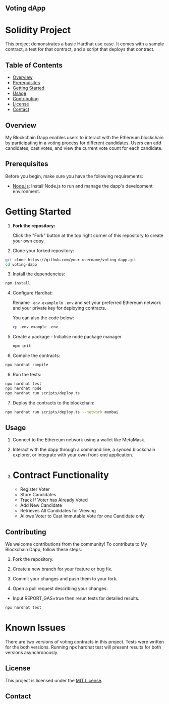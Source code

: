 ## Voting dApp

# Solidity Project
This project demonstrates a basic Hardhat use case. It comes with a sample contract, a test for that contract, and a script that deploys that contract.


## Table of Contents

- [Overview](#overview)
- [Prerequisites](#prerequisites)
- [Getting Started](#getting-started)
- [Usage](#usage)
- [Contributing](#contributing)
- [License](#license)
- [Contact](#contact)

## Overview

My Blockchain Dapp enables users to interact with the Ethereum blockchain by participating in a voting process for different candidates. Users can add candidates, cast votes, and view the current vote count for each candidate.

## Prerequisites

Before you begin, make sure you have the following requirements:

- [Node.js](https://nodejs.org/): Install Node.js to run and manage the dapp's development environment.

# Getting Started

1. **Fork the repository:**

   Click the "Fork" button at the top right corner of this repository to create your own copy.

2. Clone your forked repository:

```sh
git clone https://github.com/your-username/voting-dapp.git
cd voting-dapp
```

3. Install the dependencies:

```sh
npm install
```

4. Configure Hardhat:

   Rename `.env.example` to `.env` and set your preferred Ethereum network and your private key for deploying contracts. 

   You can also the code below:

    ```sh
    cp .env_example .env
    ```
5. Create a package - Initialise node package manager
    ```sh
    npm init
    ```
6. Compile the contracts:
```sh
npx hardhat compile
```

6. Run the tests:

```sh
npx hardhat test
npx hardhat node
npx hardhat run scripts/deploy.ts
```

7. Deploy the contracts to the blockchain:

```sh
npx hardhat run scripts/deploy.ts --network mumbai
```

## Usage

1. Connect to the Ethereum network using a wallet like MetaMask.

2. Interact with the dapp through a command line, a synced blockchain explorer, or integrate with your own front-end application.

3. # Contract Functionality

    -   Register Voter
    -   Store Candidates
    -   Track If Voter has Already Voted
    -   Add New Candidate
    -   Retrieves All Candidates for Viewing
    -   Allows Voter to Cast immutable Vote for one Candidate only

## Contributing

We welcome contributions from the community! To contribute to My Blockchain Dapp, follow these steps:

1. Fork the repository.

2. Create a new branch for your feature or bug fix.

3. Commit your changes and push them to your fork.

4. Open a pull request describing your changes.

- Input REPORT_GAS=true then rerun tests for detailed results.
 ```sh
 npx hardhat test
 ```

# Known Issues
 There are two versions of voting contracts in this project. Tests were written for the both versions. Running npx hardhat test will present results for both versions asynchronously.

## License

This project is licensed under the [MIT License](LICENSE).

## Contact

 